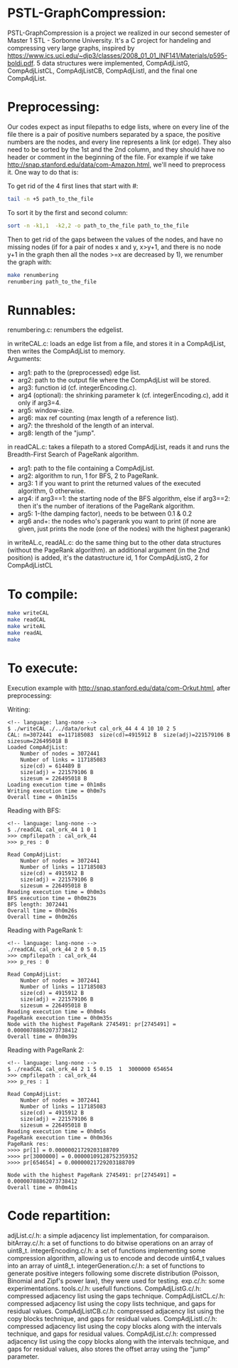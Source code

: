 # PSTL-GraphCompression:
PSTL-GraphCompression is a project we realized in our second semester of Master 1 STL - Sorbonne University. It's a C project for handeling and compressing very large graphs, inspired by https://www.ics.uci.edu/~djp3/classes/2008_01_01_INF141/Materials/p595-boldi.pdf. 5 data structures were implemented, CompAdjListG, CompAdjListCL, CompAdjListCB, CompAdjListI, and the final one CompAdjList.

# Preprocessing:
Our codes expect as input filepaths to edge lists, where on every line of the file there is a pair of positive numbers separated by a space, the positive numbers are the nodes, and every line represents a link (or edge). They also need to be sorted by the 1st and the 2nd column, and they should have no header or comment in the beginning of the file.
For example if we take http://snap.stanford.edu/data/com-Amazon.html, we'll need to preprocess it. One way to do that is:

To get rid of the 4 first lines that start with #:
```bash
tail -n +5 path_to_the_file
```
To sort it by the first and second column:

```bash
sort -n -k1,1  -k2,2 -o path_to_the_file path_to_the_file
```
Then to get rid of the gaps between the values of the nodes, and have no missing nodes (if for a pair of nodes x and y, x>y+1, and there is no node y+1 in the graph then all the nodes >=x are decreased by 1), we renumber the graph with:
```bash
make renumbering 
renumbering path_to_the_file
```

# Runnables: 

renumbering.c: renumbers the edgelist.


in writeCAL.c: loads an edge list from a file, and stores it in a CompAdjList, then writes the CompAdjList to memory.  
Arguments:
* arg1: path to the (preprocessed) edge list.
* arg2: path to the output file where the CompAdjList will be stored.
* arg3: function id (cf. integerEncoding.c).
* arg4 (optional): the shrinking parameter k (cf. integerEncoding.c), add it only if arg3=4.
* arg5: window-size.
* arg6: max ref counting (max length of a reference list).
* arg7: the threshold of the length of an interval.
* arg8: length of the "jump".


in readCAL.c: takes a filepath to a stored CompAdjList, reads it and runs the Breadth-First Search of PageRank algorithm.
* arg1: path to the file containing a CompAdjList.
* arg2: algorithm to run, 1 for BFS, 2 to PageRank.
* arg3: 1 if you want to print the returned values of the executed algorithm, 0 otherwise.
* arg4: if arg3==1: the starting node of the BFS algorithm, else if arg3==2: then it's the number of iterations of the PageRank algorithm.
* arg5: 1-(the damping factor), needs to be between 0.1 & 0.2
* arg6 and+: the nodes who's pagerank you want to print (if none are given, just prints the node (one of the nodes) with the highest pagerank) 



in writeAL.c, readAL.c: do the same thing but to the other data structures (without the PageRank algorithm). an additional argument (in the 2nd position) is added, it's the datastructure id, 1 for CompAdjListG, 2 for CompAdjListCL 



# To compile:

```bash
make writeCAL 
make readCAL
make writeAL
make readAL
make
```
# To execute:
Execution example with http://snap.stanford.edu/data/com-Orkut.html, after preprocessing:

Writing:

```
<!-- language: lang-none -->
$ ./writeCAL ./../data/orkut cal_ork_44 4 4 10 10 2 5
CAL: n=3072441  e=117185083  size(cd)=4915912 B  size(adj)=221579106 B  sizesum=226495018 B
Loaded CompAdjList: 
    Number of nodes = 3072441
    Number of links = 117185083
    size(cd) = 614489 B
    size(adj) = 221579106 B
    sizesum = 226495018 B
Loading execution time = 0h1m8s
Writing execution time = 0h0m7s
Overall time = 0h1m15s
```

Reading with BFS:
```
<!-- language: lang-none -->
$ ./readCAL cal_ork_44 1 0 1 
>>> cmpfilepath : cal_ork_44
>>> p_res : 0

Read CompAdjList: 
    Number of nodes = 3072441
    Number of links = 117185083
    size(cd) = 4915912 B
    size(adj) = 221579106 B
    sizesum = 226495018 B
Reading execution time = 0h0m3s
BFS execution time = 0h0m23s
BFS length: 3072441
Overall time = 0h0m26s
Overall time = 0h0m26s
```

Reading with PageRank 1:
```
<!-- language: lang-none -->
./readCAL cal_ork_44 2 0 5 0.15  
>>> cmpfilepath : cal_ork_44
>>> p_res : 0

Read CompAdjList: 
    Number of nodes = 3072441
    Number of links = 117185083
    size(cd) = 4915912 B
    size(adj) = 221579106 B
    sizesum = 226495018 B
Reading execution time = 0h0m4s
PageRank execution time = 0h0m35s
Node with the highest PageRank 2745491: pr[2745491] = 0.00000788862073738412
Overall time = 0h0m39s
```
Reading with PageRank 2:

```
<!-- language: lang-none -->
$ ./readCAL cal_ork_44 2 1 5 0.15  1  3000000 654654
>>> cmpfilepath : cal_ork_44
>>> p_res : 1

Read CompAdjList: 
    Number of nodes = 3072441
    Number of links = 117185083
    size(cd) = 4915912 B
    size(adj) = 221579106 B
    sizesum = 226495018 B
Reading execution time = 0h0m5s
PageRank execution time = 0h0m36s
PageRank res: 
>>>> pr[1] = 0.00000021729203188709
>>>> pr[3000000] = 0.00000109128752359352
>>>> pr[654654] = 0.00000021729203188709

Node with the highest PageRank 2745491: pr[2745491] = 0.00000788862073738412
Overall time = 0h0m41s
```

# Code repartition:

adjList.c/.h: a simple adjacency list implementation, for comparaison.
bitArray.c/.h: a set of functions to do bitwise operations on an array of uint8_t.
integerEncoding.c/.h: a set of functions implementing some compression algorithm, allowing us to encode and decode uint64_t values into an array of uint8_t.
integerGeneration.c/.h: a set of functions to generate positive integers following some discrete distribution (Poisson, Binomial and Zipf's power law), they were used for testing.
exp.c/.h: some experimentations.
tools.c/.h: usefull functions.
CompAdjListG.c/.h: compressed adjacency list using the gaps technique.
CompAdjListCL.c/.h: compressed adjacency list using the copy lists technique, and gaps for residual values.
CompAdjListCB.c/.h: compressed adjacency list using the copy blocks technique, and gaps for residual values.
CompAdjListI.c/.h: compressed adjacency list using the copy blocks along with the intervals technique, and gaps for residual values.
CompAdjList.c/.h: compressed adjacency list using the copy blocks along with the intervals technique, and gaps for residual values, also stores the offset array using the "jump" parameter.

